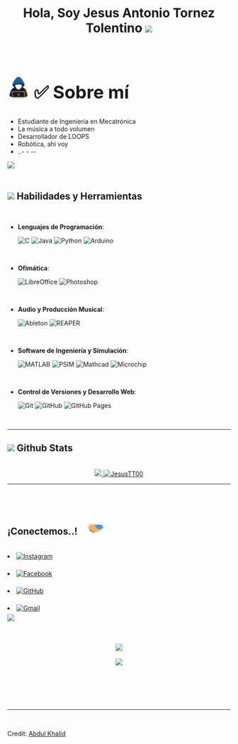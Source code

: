 <h1 align="center">
  <b>Hola, Soy Jesus Antonio Tornez Tolentino </b>
  <img src="https://media.giphy.com/media/hvRJCLFzcasrR4ia7z/giphy.gif" width="35">
</h1>



<br>



	
<h2 style="font-size:40px;">
  <img src="https://github.com/0xAbdulKhalid/0xAbdulKhalid/raw/main/assets/mdImages/about_me.gif" width="50px"> ✅ Sobre mí
</h2>



- Estudiante de Ingeniería en Mecatrónica
- La música a todo volumen 
- Desarrollador de LOOPS
- Robótica, ahí voy
- ..- - --


<img src="https://user-images.githubusercontent.com/73097560/115834477-dbab4500-a447-11eb-908a-139a6edaec5c.gif"><br><br>

## <img src="https://media2.giphy.com/media/QssGEmpkyEOhBCb7e1/giphy.gif?cid=ecf05e47a0n3gi1bfqntqmob8g9aid1oyj2wr3ds3mg700bl&rid=giphy.gif" width="25"> <b>Habilidades y Herramientas</b>
<br>

<p align="center">

- **Lenguajes de Programación**:
    
    ![C](https://img.shields.io/badge/C%20-%232370ED.svg?style=for-the-badge&logo=c&logoColor=white)
    ![Java](https://img.shields.io/badge/Java-%23ED8B00.svg?style=for-the-badge&logo=java&logoColor=white)
    ![Python](https://img.shields.io/badge/Python%20-%2314354C.svg?style=for-the-badge&logo=python&logoColor=white)
    ![Arduino](https://img.shields.io/badge/Arduino-%232A9FD6.svg?style=for-the-badge&logo=arduino&logoColor=white)

<br>   
    

- **Ofimática**:

   ![LibreOffice](https://img.shields.io/badge/LibreOffice-%2300A955.svg?style=for-the-badge&logo=libreoffice&logoColor=white)
   ![Photoshop](https://img.shields.io/badge/Photoshop-%231DA1F2.svg?style=for-the-badge&logo=adobe-photoshop&logoColor=white)

<br>

- **Audio y Producción Musical**:

   ![Ableton](https://img.shields.io/badge/Ableton-000000?style=for-the-badge&logo=ableton&logoColor=white)
   ![REAPER](https://img.shields.io/badge/REAPER-FF6600?style=for-the-badge&logo=audio-technica&logoColor=white) <!-- placeholder logo -->

<br>

- **Software de Ingeniería y Simulación**:

   ![MATLAB](https://img.shields.io/badge/MATLAB-%23F7931E.svg?style=for-the-badge&logo=matlab&logoColor=white)
   ![PSIM](https://img.shields.io/badge/PSIM-000000?style=for-the-badge&logo=gnuplot&logoColor=white) <!-- placeholder -->
   ![Mathcad](https://img.shields.io/badge/Mathcad-0073C2?style=for-the-badge&logo=mathworks&logoColor=white)
   ![Microchip](https://img.shields.io/badge/Microchip-FF0000?style=for-the-badge&logo=microchip&logoColor=white)

<br>

- **Control de Versiones y Desarrollo Web**:

    ![Git](https://img.shields.io/badge/git-%23F05033.svg?style=for-the-badge&logo=git&logoColor=white)
    ![GitHub](https://img.shields.io/badge/github-%23121011.svg?style=for-the-badge&logo=github&logoColor=white)
    ![GitHub Pages](https://img.shields.io/badge/GitHub%20Pages-%23327FC7.svg?style=for-the-badge&logo=github&logoColor=white)

<br>

----
</p>


## <img src="https://media.giphy.com/media/iY8CRBdQXODJSCERIr/giphy.gif" width="35"><b> Github Stats </b>
<br>

<div align="center">

<a href="https://github.com/JesusTT00/">
  <!-- Estadísticas generales -->
  <img src="https://github-readme-stats.vercel.app/api?username=JesusTT00&include_all_commits=true&count_private=true&show_icons=true&line_height=20&title_color=7A7ADB&icon_color=2234AE&text_color=D3D3D3&bg_color=0,000000,130F40" width="450"/>

  <!-- Lenguajes más usados -->
  <img src="https://github-readme-stats.vercel.app/api/top-langs?username=JesusTT00&show_icons=true&locale=en&layout=compact&line_height=20&title_color=7A7ADB&icon_color=2234AE&text_color=D3D3D3&bg_color=0,000000,130F40" width="375"  alt="JesusTT00"/>
</a>
</div>

-----

<br>
<br>

## <b>¡Conectemos..!</b><img src="https://github.com/0xAbdulKhalid/0xAbdulKhalid/raw/main/assets/mdImages/handshake.gif" width="80">
<br>
<div align='left'>



<li>
<a href="https://www.instagram.com/jetsz21/" target="_blank">
<img src="https://img.shields.io/badge/Instagram-%23E4405F.svg?style=for-the-badge&logo=instagram&logoColor=white" alt="Instagram" style="margin-bottom: 5px;"/>
</a>
</li>

<br>

<li>
<a href="https://www.facebook.com/jess.antonio.5492/?locale=es_LA" target="_blank">
<img src="https://img.shields.io/badge/Facebook-%231877F2.svg?style=for-the-badge&logo=facebook&logoColor=white" alt="Facebook" style="margin-bottom: 5px;"/>
</a>
</li>

<br>

<li>
<a href="https://github.com/JesusTT00" target="_blank">
<img src="https://img.shields.io/badge/GitHub-%23000000.svg?style=for-the-badge&logo=github&logoColor=white" alt="GitHub" style="margin-bottom: 5px;"/>
</a>
</li>

<br>

<li>
<a href="mailto:jantonio.tornez@gmail.com" target="_blank">
<img src="https://img.shields.io/badge/Gmail-%23EA4335.svg?style=for-the-badge&logo=gmail&logoColor=white" alt="Gmail" style="margin-bottom: 5px;"/>
</a>
</li>

</ul>
</div>

<img src="https://user-images.githubusercontent.com/73097560/115834477-dbab4500-a447-11eb-908a-139a6edaec5c.gif">
<br>
<br>
<br>

<div align='center'>
<p align="center">
  <a href="https://github.com/DenverCoder1/readme-typing-svg">
    <img src="https://readme-typing-svg.herokuapp.com?font=Time+New+Roman&color=FFFFFF&size=25&center=true&vCenter=true&width=600&height=100&lines=Ritual+Maldito+Amplificador:+Azul+🔵;Ritual+Maldito+Inverso:+Rojo+🔴;Vacío...;PÚRPURA+🟣&duration=2100">
  </a>
</p>
<!-- GIF debajo de todo el contenido -->
<p align="center">
  <img src="https://github.com/user-attachments/assets/1163c1b9-8f4c-490d-ac46-1882de7a6ca8" width="800">
</p>


</div>
<br>
<br>
<br>
<br>

---

<br>

Credit: [Abdul Khalid](https://github.com/0xabdulkhalid)
